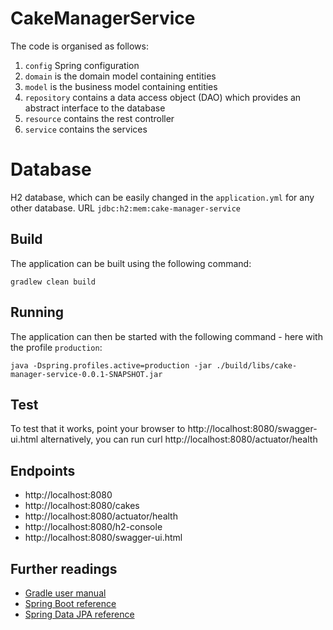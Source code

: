 # CakeManagerService

The code is organised as follows:
1. `config` Spring configuration
2. `domain` is the domain model containing entities
3. `model`  is the business model containing entities
4. `repository` contains a data access object (DAO) which provides an abstract interface to the database
5. `resource` contains the rest controller
6. `service`  contains the services

# Database
H2 database, which can be easily changed in the `application.yml` for any other database.
URL `jdbc:h2:mem:cake-manager-service`

## Build

The application can be built using the following command:
```
gradlew clean build
```

## Running 
The application can then be started with the following command - here with the profile `production`:
```
java -Dspring.profiles.active=production -jar ./build/libs/cake-manager-service-0.0.1-SNAPSHOT.jar
```

## Test
To test that it works, point your browser to http://localhost:8080/swagger-ui.html alternatively, you can run
curl http://localhost:8080/actuator/health

## Endpoints
- http://localhost:8080
- http://localhost:8080/cakes
- http://localhost:8080/actuator/health
- http://localhost:8080/h2-console
- http://localhost:8080/swagger-ui.html

## Further readings

* [Gradle user manual](https://docs.gradle.org/)  
* [Spring Boot reference](https://docs.spring.io/spring-boot/docs/current/reference/htmlsingle/)  
* [Spring Data JPA reference](https://docs.spring.io/spring-data/jpa/docs/current/reference/html/)  
